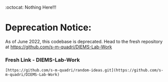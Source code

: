:octocat: Nothing Here!!!


# Deprecation Notice:
As of June 2022, this codebase is deprecated.
Head to the fresh repository at https://github.com/s-m-quadri/DIEMS-Lab-Work
### Fresh Link - DIEMS-Lab-Work 
``` 
[https://github.com/s-m-quadri/random-ideas.git](https://github.com/s-m-quadri/DIEMS-Lab-Work)
```
